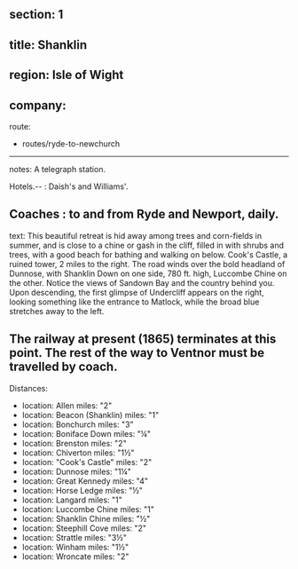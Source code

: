 section: 1
----
title: Shanklin
----
region: Isle of Wight
----
company:
----
route:
- routes/ryde-to-newchurch
----
notes: A telegraph station.

Hotels.--
: Daish's and Williams'.

Coaches
: to and from Ryde and Newport, daily.
----
text: This beautiful retreat is hid away among trees and corn-fields in summer, and is close to a chine or gash in the cliff, filled in with shrubs and trees, with a good beach for bathing and walking on below. Cook's Castle, a ruined tower, 2 miles to the right. The road winds over the bold headland of Dunnose, with Shanklin Down on one side, 780 ft. high, Luccombe Chine on the other. Notice the views of Sandown Bay and the country behind you. Upon descending, the first glimpse of Undercliff appears on the right, looking something like the entrance to Matlock, while the broad blue stretches away to the left.

The railway at present (1865) terminates at this point. The rest of the way to Ventnor must be travelled by coach.
----
Distances:

-
  location: Allen
  miles: "2"
-
  location: Beacon (Shanklin)
  miles: "1"
-
  location: Bonchurch
  miles: "3"
-
  location: Boniface Down
  miles: "¼"
-
  location: Brenston
  miles: "2"
-
  location: Chiverton
  miles: "1½"
-
  location: "Cook's Castle"
  miles: "2"
-
  location: Dunnose
  miles: "1¼"
-
  location: Great Kennedy
  miles: "4"
-
  location: Horse Ledge
  miles: "½"
-
  location: Langard
  miles: "1"
-
  location: Luccombe Chine
  miles: "1"
-
  location: Shanklin Chine
  miles: "½"
-
  location: Steephill Cove
  miles: "2"
-
  location: Strattle
  miles: "3½"
-
  location: Winham
  miles: "1½"
-
  location: Wroncate
  miles: "2"
